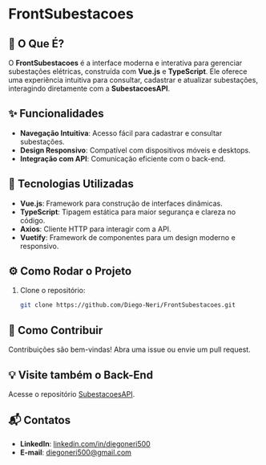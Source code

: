 # FrontSubestacoes

## 🚀 O Que É?
O **FrontSubestacoes** é a interface moderna e interativa para gerenciar subestações elétricas, construída com **Vue.js** e **TypeScript**. Ele oferece uma experiência intuitiva para consultar, cadastrar e atualizar subestações, interagindo diretamente com a **SubestacoesAPI**.

## ✨ Funcionalidades
- **Navegação Intuitiva**: Acesso fácil para cadastrar e consultar subestações.
- **Design Responsivo**: Compatível com dispositivos móveis e desktops.
- **Integração com API**: Comunicação eficiente com o back-end.

## 🔧 Tecnologias Utilizadas
- **Vue.js**: Framework para construção de interfaces dinâmicas.
- **TypeScript**: Tipagem estática para maior segurança e clareza no código.
- **Axios**: Cliente HTTP para interagir com a API.
- **Vuetify**: Framework de componentes para um design moderno e responsivo.

## ⚙️ Como Rodar o Projeto
1. Clone o repositório:
   ```bash
   git clone https://github.com/Diego-Neri/FrontSubestacoes.git

## 💬 Como Contribuir
Contribuições são bem-vindas! Abra uma issue ou envie um pull request.

## 💡 Visite também o Back-End
Acesse o repositório [SubestacoesAPI](https://github.com/Diego-Neri/SubestacoesAPI).

## 📬 Contatos
- **LinkedIn**: [linkedin.com/in/diegoneri500](https://linkedin.com/in/diegoneri500)
- **E-mail**: diegoneri500@gmail.com

